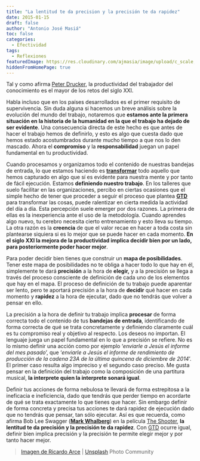 ```yaml
---
title: "La lentitud te da precision y la precisión te da rapidez"
date: 2015-01-15
draft: false
author: "Antonio José Masiá"
toc: false
categories:
  - Efectividad
tags:
  - Reflexiones
featuredImage: https://res.cloudinary.com/ajmasia/image/upload/c_scale,q_auto:low,w_800/v1614841568/blog/posts/la-lentitud-te-da-precision-y-la-precision-te-da-rapidez.jpg
hiddenFromHomePage: true
---
```


Tal y como afirma [Peter Drucker](http://es.wikipedia.org/wiki/Peter_F._Drucker), la productividad del trabajador del conocimiento es el mayor de los retos del siglo XXI. 

Habla incluso que en los países desarrollados es el primer requisito de supervivencia. Sin duda alguna si hacemos un breve análisis sobre la evolución del mundo del trabajo, notaremos que **estamos ante la primera situación en la historia de la humanidad en la que el trabajo ha dejado de ser evidente**. Una consecuencia directa de este hecho es que antes de hacer el trabajo hemos de definirlo, y esto es algo que cuesta dado que hemos estado acostumbrados durante mucho tiempo a que nos lo den mascado. Ahora el **compromiso** y la **responsabilidad** juegan un papel fundamental en tu productividad.

Cuando procesamos y organizamos todo el contenido de nuestras bandejas de entrada, lo que estamos haciendo es [**transformar**](http://www.cambiandocreencias.com/transformando-los-pensamientos-en-acciones/) todo aquello que hemos capturado en algo que sí es evidente para nuestra mente y por tanto de fácil ejecución. Estamos **definiendo nuestro trabajo**. En los talleres que suelo facilitar en las organizaciones, percibo en ciertas ocasiones que el simple hecho de tener que proceder a seguir el proceso que plantea [**GTD**](http://es.wikipedia.org/wiki/Getting_Things_Done) para transformar las cosas, puede ralentizar en cierta medida la actividad del día a día. Esta percepción suele emerger por dos razones. La primera de ellas es la inexperiencia ante el uso de la metodología. Cuando aprendes algo nuevo, tu cerebro necesita cierto entrenamiento y esto lleva su tiempo. La otra razón es la **creencia** de que el valor recae en hacer a toda costa sin plantearse siquiera si es lo mejor que se puede hacer en cada momento. **En el siglo XXI la mejora de la productividad implica decidir bien por un lado, para posteriormente poder hacer mejor**.

Para poder decidir bien tienes que construir un **mapa de posibilidades**. Tener este mapa de posibilidades no te obliga a hacer todo lo que hay en él, simplemente te dará **precisión** a la hora de **elegir,** y a la precisión se llega a través del proceso consciente de definición de cada uno de los elementos que hay en el mapa. El proceso de definición de tu trabajo puede aparentar ser lento, pero te aportará precisión a la hora de **decidir** qué hacer en cada momento y **rapidez** a la hora de ejecutar, dado que no tendrás que volver a pensar en ello.

La precisión a la hora de definir tu trabajo implica **procesar** de forma correcta todo el contenido de tus **bandejas de entrada**, identificando de forma correcta de qué se trata concretamente y definiendo claramente cuál es tu compromiso real y objetivo al respecto. Los deseos no importan. El lenguaje juega un papel fundamental en lo que a precisión se refiere. No es lo mismo definir una acción como por ejemplo ‘*enviarle a Jesús el informe del mes pasado*’, que ‘*enviarle a Jesús el informe de rendimiento de producción de la cadena 23A de la última quincena de diciembre de 2014*’. El primer caso resulta algo impreciso y el segundo caso preciso. Me gusta pensar en la definición del trabajo como la composición de una partitura musical, **la interprete quien la interprete sonará igual**.

Definir tus acciones de forma nebulosa te llevará de forma estrepitosa a la ineficacia e ineficiencia, dado que tendrás que perder tiempo en acordarte de qué se trata exactamente lo que tienes que hacer. Sin embargo definir de forma concreta y precisa tus acciones te dará rapidez de ejecución dado que no tendrás que pensar, tan sólo ejecutar. Así es que recuerda, como afirma Bob Lee Swagger ([**Mark Whalberg**](http://es.wikipedia.org/wiki/Mark_Wahlberg)) en la película [The Shooter](http://www.filmaffinity.com/es/film609118.html), **la lentitud te da precisión y la precisión te da rapidez**. Con [GTD](http://es.wikipedia.org/wiki/Getting_Things_Done) ocurre igual, definir bien implica precisión y la precisión te permite elegir mejor y por tanto hacer mejor.

> [Imagen de Ricardo Arce](https://unsplash.com/photos/cY_TCKr5bek) | [Unsplash](https://unsplash.com/) Photo Community

